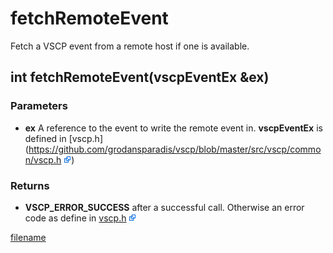 # fetchRemoteEvent

Fetch a VSCP event from a remote host if one is available.

## int fetchRemoteEvent(vscpEventEx &ex)

### Parameters
 * **ex** A reference to the event to write the remote event in. **vscpEventEx** is defined in [vscp.h](https://github.com/grodansparadis/vscp/blob/master/src/vscp/common/vscp.h ![External Link](./images/Icon_External_Link.png))

### Returns

 * **VSCP_ERROR_SUCCESS** after a successful call. Otherwise an error code as define in [vscp.h](https://github.com/grodansparadis/vscp/blob/master/src/vscp/common/vscp.h) ![External Link](./images/Icon_External_Link.png)

 [filename](./bottom_copyright.md ':include')

